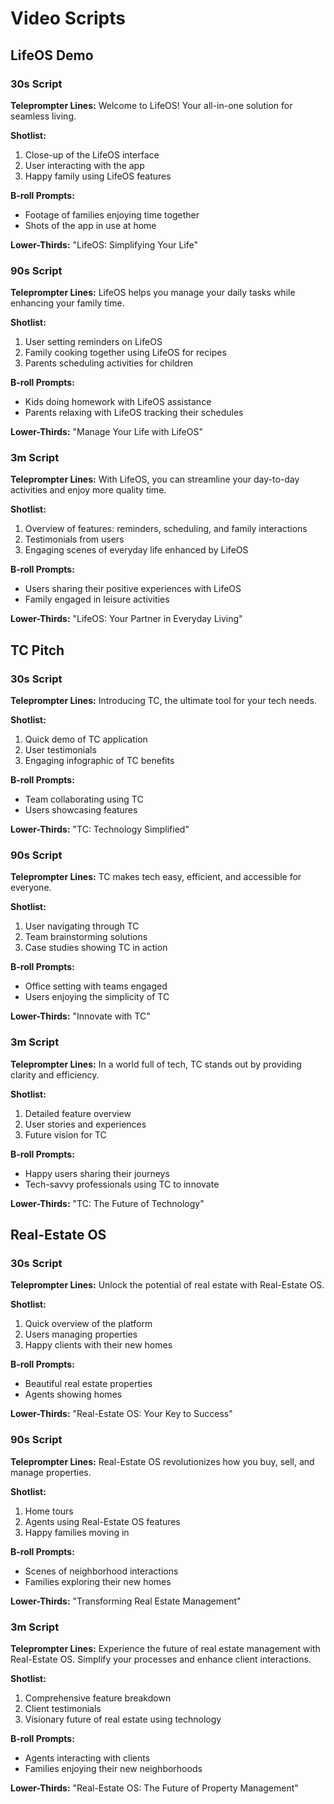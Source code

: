 # Video Scripts

## LifeOS Demo

### 30s Script
**Teleprompter Lines:**
Welcome to LifeOS! Your all-in-one solution for seamless living.

**Shotlist:**
1. Close-up of the LifeOS interface
2. User interacting with the app
3. Happy family using LifeOS features

**B-roll Prompts:**
- Footage of families enjoying time together
- Shots of the app in use at home

**Lower-Thirds:**
"LifeOS: Simplifying Your Life"

### 90s Script
**Teleprompter Lines:**
LifeOS helps you manage your daily tasks while enhancing your family time.

**Shotlist:**
1. User setting reminders on LifeOS
2. Family cooking together using LifeOS for recipes
3. Parents scheduling activities for children

**B-roll Prompts:**
- Kids doing homework with LifeOS assistance
- Parents relaxing with LifeOS tracking their schedules

**Lower-Thirds:**
"Manage Your Life with LifeOS"

### 3m Script
**Teleprompter Lines:**
With LifeOS, you can streamline your day-to-day activities and enjoy more quality time.

**Shotlist:**
1. Overview of features: reminders, scheduling, and family interactions
2. Testimonials from users
3. Engaging scenes of everyday life enhanced by LifeOS

**B-roll Prompts:**
- Users sharing their positive experiences with LifeOS
- Family engaged in leisure activities

**Lower-Thirds:**
"LifeOS: Your Partner in Everyday Living"

## TC Pitch

### 30s Script
**Teleprompter Lines:**
Introducing TC, the ultimate tool for your tech needs.

**Shotlist:**
1. Quick demo of TC application
2. User testimonials
3. Engaging infographic of TC benefits

**B-roll Prompts:**
- Team collaborating using TC
- Users showcasing features

**Lower-Thirds:**
"TC: Technology Simplified"

### 90s Script
**Teleprompter Lines:**
TC makes tech easy, efficient, and accessible for everyone.

**Shotlist:**
1. User navigating through TC
2. Team brainstorming solutions
3. Case studies showing TC in action

**B-roll Prompts:**
- Office setting with teams engaged
- Users enjoying the simplicity of TC

**Lower-Thirds:**
"Innovate with TC"

### 3m Script
**Teleprompter Lines:**
In a world full of tech, TC stands out by providing clarity and efficiency.

**Shotlist:**
1. Detailed feature overview
2. User stories and experiences
3. Future vision for TC

**B-roll Prompts:**
- Happy users sharing their journeys
- Tech-savvy professionals using TC to innovate

**Lower-Thirds:**
"TC: The Future of Technology"

## Real-Estate OS

### 30s Script
**Teleprompter Lines:**
Unlock the potential of real estate with Real-Estate OS.

**Shotlist:**
1. Quick overview of the platform
2. Users managing properties
3. Happy clients with their new homes

**B-roll Prompts:**
- Beautiful real estate properties
- Agents showing homes

**Lower-Thirds:**
"Real-Estate OS: Your Key to Success"

### 90s Script
**Teleprompter Lines:**
Real-Estate OS revolutionizes how you buy, sell, and manage properties.

**Shotlist:**
1. Home tours
2. Agents using Real-Estate OS features
3. Happy families moving in

**B-roll Prompts:**
- Scenes of neighborhood interactions
- Families exploring their new homes

**Lower-Thirds:**
"Transforming Real Estate Management"

### 3m Script
**Teleprompter Lines:**
Experience the future of real estate management with Real-Estate OS. Simplify your processes and enhance client interactions.

**Shotlist:**
1. Comprehensive feature breakdown
2. Client testimonials
3. Visionary future of real estate using technology

**B-roll Prompts:**
- Agents interacting with clients
- Families enjoying their new neighborhoods

**Lower-Thirds:**
"Real-Estate OS: The Future of Property Management"